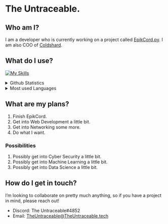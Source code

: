 # __The Untraceable.__

## __Who am I?__
I am a developer who is currently working on a project called [EpikCord.py](https://github.com/EpikCord/EpikCord.py).
I am also COO of [Coldshard](https://coldshard.com).

## __What do I use?__
[![My Skills](https://skillicons.dev/icons?i=html,css,bash,cloudflare,discord,docker,express,github,git,linux,mongodb,netlify,nextjs,nodejs,postgres,py,stackoverflow,vercel)](https://skillicons.dev)

<details>
    <summary>Github Statistics</summary>
    <img src = "https://github-readme-stats.vercel.app/api?username=TheUntraceable&show_icons=true&theme=discord_old_blurple&count_private=true"></img>
</details>

<details>
    <summary>Most used Languages</summary>
    <img src="https://wakatime.com/share/@TheUntraceable/44cdc4dc-2238-4aa9-b93e-be8af9653f8e.png")></img>
    <img src="https://camo.githubusercontent.com/f8641ce3cba97a3aeabeda23fbb05e99a8cc3a8c40b9a752caf010a3f8f8409b/68747470733a2f2f6769746875622d726561646d652d73746174732e76657263656c2e6170702f6170692f77616b6174696d653f757365726e616d653d546865556e747261636561626c65267468656d653d646973636f72645f6f6c645f626c7572706c65"></img>
</details>

## __What are my plans?__
1. Finish EpikCord.
2. Get into Web Development a little bit.
3. Get into Networking some more.
4. Do what I want.

### __Possibilities__
1. Possibly get into Cyber Security a little bit.
2. Possibly get into Machine Learning a little bit.
3. Possibly get into Data Science a little bit.

 
## __How do I get in touch?__
I’m looking to collaborate on pretty much anything, so if you have a project in mind, please reach out!
- Discord: The Untraceable#4852
- Email: TheUntraceable@TheUntraceable.tech